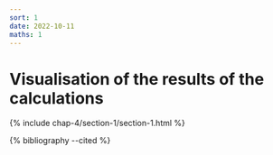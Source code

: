 ```yaml
---
sort: 1
date: 2022-10-11
maths: 1
---
```


# Visualisation of the results of the calculations

{% include chap-4/section-1/section-1.html %}

{% bibliography --cited %}

